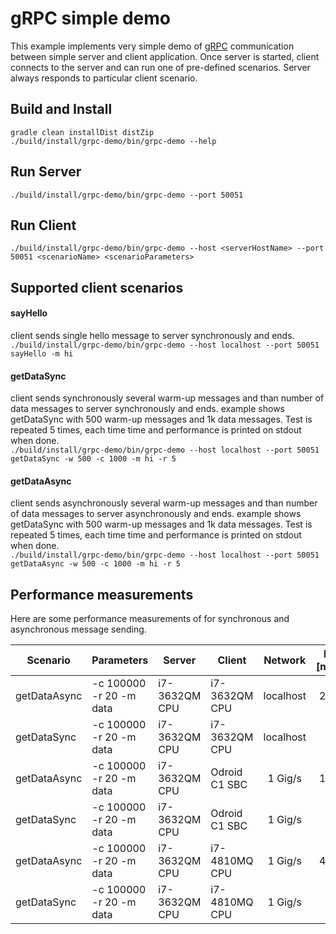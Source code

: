 gRPC simple demo
================
This example implements very simple demo of [gRPC](https://grpc.io/) communication
between simple server and client application. Once server is
started, client connects to the server and can run one of pre-defined
scenarios. Server always responds to particular client scenario.

Build and Install
-----------------
```gradle clean installDist distZip```  
```./build/install/grpc-demo/bin/grpc-demo --help```

Run Server
----------
```./build/install/grpc-demo/bin/grpc-demo --port 50051```


Run Client
----------
```./build/install/grpc-demo/bin/grpc-demo --host <serverHostName> --port 50051 <scenarioName> <scenarioParameters>```

Supported client scenarios
--------------------------

#### sayHello 
client sends single hello message to server synchronously and ends.  
```./build/install/grpc-demo/bin/grpc-demo --host localhost --port 50051 sayHello -m hi```

#### getDataSync
client sends synchronously several warm-up messages and than number of data messages to server synchronously and ends.
example shows getDataSync with 500 warm-up messages and 1k data messages. Test is repeated 5 times, each time time and performance is printed 
on stdout when done.  
```./build/install/grpc-demo/bin/grpc-demo --host localhost --port 50051 getDataSync -w 500 -c 1000 -m hi -r 5```

#### getDataAsync
client sends asynchronously several warm-up messages and than number of data messages to server asynchronously and ends.
example shows getDataSync with 500 warm-up messages and 1k data messages. Test is repeated 5 times, each time time and performance is printed 
on stdout when done.  
```./build/install/grpc-demo/bin/grpc-demo --host localhost --port 50051 getDataAsync -w 500 -c 1000 -m hi -r 5```

Performance measurements
------------------------
Here are some performance measurements of for synchronous and asynchronous message sending.

| Scenario    | Parameters            | Server       | Client        | Network   | Result [msg/s] |
|-------------|-----------------------|--------------|---------------|:---------:|---------------:|
| getDataAsync|-c 100000 -r 20 -m data|i7-3632QM CPU | i7-3632QM CPU | localhost | 22 000         |
| getDataSync |-c 100000 -r 20 -m data|i7-3632QM CPU | i7-3632QM CPU | localhost |  6 400         |
| getDataAsync|-c 100000 -r 20 -m data|i7-3632QM CPU | Odroid C1 SBC | 1 Gig/s   | 10 000         |
| getDataSync |-c 100000 -r 20 -m data|i7-3632QM CPU | Odroid C1 SBC | 1 Gig/s   |    860         |
| getDataAsync|-c 100000 -r 20 -m data|i7-3632QM CPU | i7-4810MQ CPU | 1 Gig/s   | 43 000         |
| getDataSync |-c 100000 -r 20 -m data|i7-3632QM CPU | i7-4810MQ CPU | 1 Gig/s   |  1 600         |

